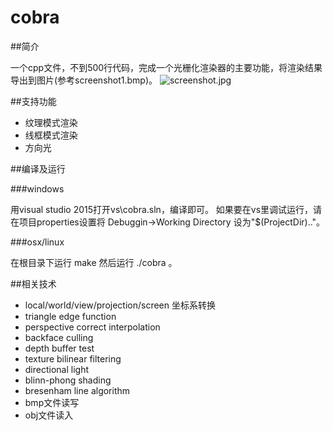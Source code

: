 # cobra

##简介

一个cpp文件，不到500行代码，完成一个光栅化渲染器的主要功能，将渲染结果导出到图片(参考screenshot1.bmp)。
![screenshot.jpg](https://github.com/jintiao/cobra/raw/master/screenshot.jpg)

##支持功能

* 纹理模式渲染
* 线框模式渲染
* 方向光

##编译及运行

###windows 

用visual studio 2015打开vs\cobra.sln，编译即可。
如果要在vs里调试运行，请在项目properties设置将 Debuggin->Working Directory 设为"$(ProjectDir)..\"。

###osx/linux

在根目录下运行 make 然后运行 ./cobra 。

##相关技术

* local/world/view/projection/screen 坐标系转换
* triangle edge function
* perspective correct interpolation
* backface culling
* depth buffer test
* texture bilinear filtering
* directional light
* blinn-phong shading
* bresenham line algorithm
* bmp文件读写
* obj文件读入
